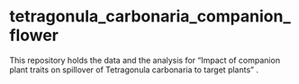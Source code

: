 # tetragonula_carbonaria_companion_flower
This repository holds the data and the analysis for “Impact of companion plant traits on spillover of Tetragonula carbonaria to target plants” . 

